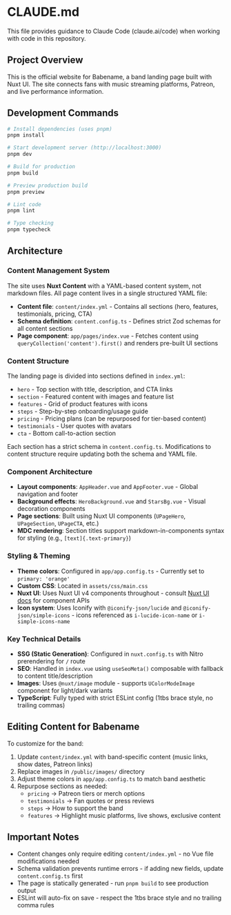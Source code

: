 # CLAUDE.md

This file provides guidance to Claude Code (claude.ai/code) when working with code in this repository.

## Project Overview

This is the official website for Babename, a band landing page built with Nuxt UI. The site connects fans with music streaming platforms, Patreon, and live performance information.

## Development Commands

```bash
# Install dependencies (uses pnpm)
pnpm install

# Start development server (http://localhost:3000)
pnpm dev

# Build for production
pnpm build

# Preview production build
pnpm preview

# Lint code
pnpm lint

# Type checking
pnpm typecheck
```

## Architecture

### Content Management System

The site uses **Nuxt Content** with a YAML-based content system, not markdown files. All page content lives in a single structured YAML file:

- **Content file**: `content/index.yml` - Contains all sections (hero, features, testimonials, pricing, CTA)
- **Schema definition**: `content.config.ts` - Defines strict Zod schemas for all content sections
- **Page component**: `app/pages/index.vue` - Fetches content using `queryCollection('content').first()` and renders pre-built UI sections

### Content Structure

The landing page is divided into sections defined in `index.yml`:
- `hero` - Top section with title, description, and CTA links
- `section` - Featured content with images and feature list
- `features` - Grid of product features with icons
- `steps` - Step-by-step onboarding/usage guide
- `pricing` - Pricing plans (can be repurposed for tier-based content)
- `testimonials` - User quotes with avatars
- `cta` - Bottom call-to-action section

Each section has a strict schema in `content.config.ts`. Modifications to content structure require updating both the schema and YAML file.

### Component Architecture

- **Layout components**: `AppHeader.vue` and `AppFooter.vue` - Global navigation and footer
- **Background effects**: `HeroBackground.vue` and `StarsBg.vue` - Visual decoration components
- **Page sections**: Built using Nuxt UI components (`UPageHero`, `UPageSection`, `UPageCTA`, etc.)
- **MDC rendering**: Section titles support markdown-in-components syntax for styling (e.g., `[text]{.text-primary}`)

### Styling & Theming

- **Theme colors**: Configured in `app/app.config.ts` - Currently set to `primary: 'orange'`
- **Custom CSS**: Located in `assets/css/main.css`
- **Nuxt UI**: Uses Nuxt UI v4 components throughout - consult [Nuxt UI docs](https://ui.nuxt.com) for component APIs
- **Icon system**: Uses Iconify with `@iconify-json/lucide` and `@iconify-json/simple-icons` - icons referenced as `i-lucide-icon-name` or `i-simple-icons-name`

### Key Technical Details

- **SSG (Static Generation)**: Configured in `nuxt.config.ts` with Nitro prerendering for `/` route
- **SEO**: Handled in `index.vue` using `useSeoMeta()` composable with fallback to content title/description
- **Images**: Uses `@nuxt/image` module - supports `UColorModeImage` component for light/dark variants
- **TypeScript**: Fully typed with strict ESLint config (1tbs brace style, no trailing commas)

## Editing Content for Babename

To customize for the band:

1. Update `content/index.yml` with band-specific content (music links, show dates, Patreon links)
2. Replace images in `/public/images/` directory
3. Adjust theme colors in `app/app.config.ts` to match band aesthetic
4. Repurpose sections as needed:
   - `pricing` → Patreon tiers or merch options
   - `testimonials` → Fan quotes or press reviews
   - `steps` → How to support the band
   - `features` → Highlight music platforms, live shows, exclusive content

## Important Notes

- Content changes only require editing `content/index.yml` - no Vue file modifications needed
- Schema validation prevents runtime errors - if adding new fields, update `content.config.ts` first
- The page is statically generated - run `pnpm build` to see production output
- ESLint will auto-fix on save - respect the 1tbs brace style and no trailing comma rules
